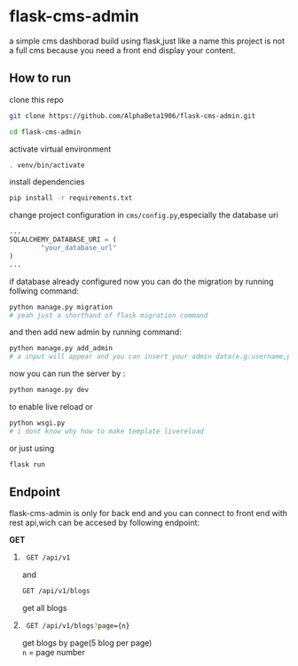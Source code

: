 # flask-cms-admin

a simple cms dashborad build using flask,just like a name this project is not a full cms because you need a front end display your content.

## How to run

clone this repo
```bash
git clone https://github.com/AlphaBeta1906/flask-cms-admin.git

cd flask-cms-admin
```

activate virtual environment
```bash
. venv/bin/activate
```

install dependencies
```bash
pip install -r requirements.txt
```

change project configuration in `cms/config.py`,especially the database uri
```python
...
SQLALCHEMY_DATABASE_URI = (
        "your_database_url"    
)
...
```

if database already configured now you can do the migration by running follwing command:
```bash
python manage.py migration
# yeah just a shorthand of flask migration command
```

and then add new admin by running command:
```bash
python manage.py add_admin
# a input will appear and you can insert your admin data(e.g:username,password,email)
```

now you can run the server by :
```bash
python manage.py dev
```
to enable live reload or
```bash
python wsgi.py
# i dont know why how to make template livereload
```
or just using
```bash
flask run
```

## Endpoint
flask-cms-admin is only for back end and you can connect to front end with rest api,wich can be accesed by following endpoint:

**GET**
1. ```bash
    GET /api/v1
    ```
    and
    ```bash
    GET /api/v1/blogs
    ```
    get all blogs

2. ```bash
    GET /api/v1/blogs?page={n}
    ```
    get blogs by page(5 blog per page)  
    `n` = page number
